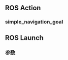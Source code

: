 ## ROS Action

### simple_navigation_goal
[^1]: [wiki](http://wiki.ros.org/navigation/Tutorials/SendingSimpleGoals)

## ROS Launch

[^2]: [解析 ros launch 文件](https://zhuanlan.zhihu.com/p/107121741)

### 参数

[^3]: [C++ 中操作 ros 参数](https://blog.csdn.net/qq_39779233/article/details/108411778)
